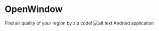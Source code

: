 # OpenWindow

Find air quality of your region by zip code!
![alt text](https://github.com/indigowhale33/OpenWindow/screenshot/1.png "main page")
Android application 

